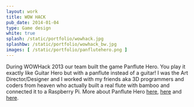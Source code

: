 ```yaml
---
layout: work
title: WOW HACK 
pub_date: 2014-01-04
type: Game design
white: true
splash: /static/portfolio/wowhack.jpg
splashbw: /static/portfolio/wowhack_bw.jpg
images: [ /static/portfolio/panflutehero.png ]
---
```

During WOWHack 2013 our team built the game Panflute Hero. You play it exactly like Guitar Hero but with a panflute instead of a guitar! I was the Art Director/Designer and I worked with my friends aka 3D programmers and coders from heaven who actually built a real flute with bamboo and connected it to a Raspberry Pi. More about Panflute Hero [here](http://www.pixelfolders.se/2014/WOWHack-2013.html), [here](https://www.youtube.com/watch?v=9jKsvDZP4T0) and [here](http://www.raspberrypi.org/archives/5924).





